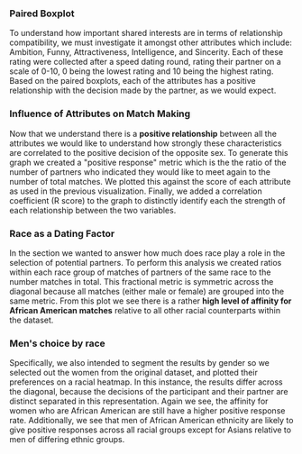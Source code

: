 

### Paired Boxplot

To understand how important shared interests are in terms of relationship compatibility, we must investigate it amongst other attributes which include: Ambition, Funny, Attractiveness, Intelligence, and Sincerity. Each of these rating were collected after a speed dating round, rating their partner on a scale of 0-10, 0 being the lowest rating and 10 being the highest rating. Based on the paired boxplots, each of the attributes has a positive relationship with the decision made by the partner, as we would expect.


### Influence of Attributes on Match Making

Now that we understand there is a **positive relationship** between all the attributes we would like to understand how strongly these characteristics are correlated to the positive decision of the opposite sex. To generate this graph we created a "positive response" metric which is the the ratio of the number of partners who indicated they would like to meet again to the number of total matches. We plotted this against the score of each attribute as used in the previous visualization. Finally, we added a correlation coefficient (R score) to the graph to distinctly identify each the strength of each relationship between the two variables.

### Race as a Dating Factor

In the section we wanted to answer how much does race play a role in the selection of potential partners. To perform this analysis we created ratios within each race group of matches of partners of the same race to the number matches in total. This fractional metric is symmetric across the diagonal because all matches (either male or female) are grouped into the same metric. From this plot we see there is a rather **high level of affinity for African American matches** relative to all other racial counterparts within the dataset.

### Men's choice by race

Specifically, we also intended to segment the results by gender so we selected out the women from the original dataset, and plotted their preferences on a racial heatmap. In this instance, the results differ across the diagonal, because the decisions of the participant and their partner are distinct separated in this representation. Again we see, the affinity for women who are African American are still have a higher positive response rate. Additionally, we see that men of African American ethnicity are likely to give positive responses across all racial groups except for Asians relative to men of differing ethnic groups.


